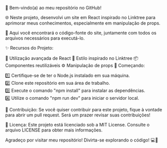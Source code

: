👋 Bem-vindo(a) ao meu repositório no GitHub!

🌐 Neste projeto, desenvolvi um site em React inspirado no Linktree para aprimorar meus conhecimentos, especialmente em manipulação de props.

📁 Aqui você encontrará o código-fonte do site, juntamente com todos os arquivos necessários para executá-lo.

✨ Recursos do Projeto:

🚀 Utilização avançada de React
🎨 Estilo inspirado no Linktree
📦 Componentes reutilizáveis
⚙️ Manipulação de props
🚀 Começando:

1️⃣ Certifique-se de ter o Node.js instalado em sua máquina. <br/>
2️⃣ Clone este repositório em sua área de trabalho. <br/>
3️⃣ Execute o comando "npm install" para instalar as dependências. <br/>
4️⃣ Utilize o comando "npm run dev" para iniciar o servidor local. <br/>


🤝 Contribuição:
Se você quiser contribuir para este projeto, fique à vontade para abrir um pull request. Será um prazer revisar suas contribuições!

📝 Licença:
Este projeto está licenciado sob a MIT License. Consulte o arquivo LICENSE para obter mais informações.

Agradeço por visitar meu repositório! Divirta-se explorando o código! 💻🎉
